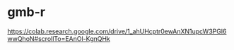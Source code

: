 # gmb-r
https://colab.research.google.com/drive/1_ahUHcptr0ewAnXN1upcW3PGl6wwQhoN#scrollTo=EAnOl-KgnQHk
